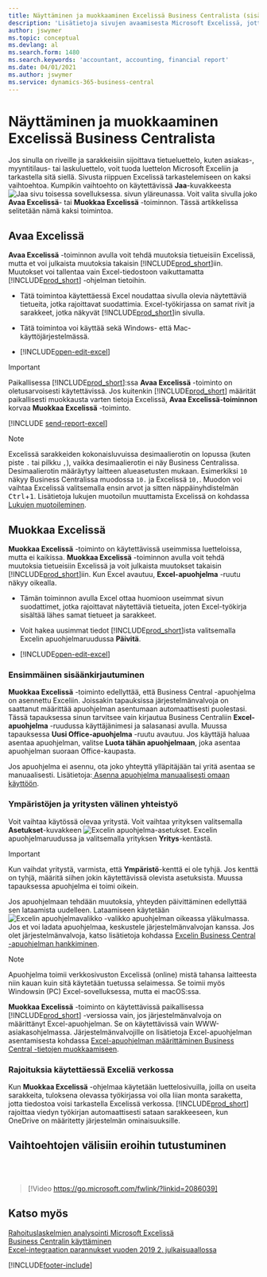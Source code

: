 ```yaml
---
title: Näyttäminen ja muokkaaminen Excelissä Business Centralista (sisältää videon)
description: 'Lisätietoja sivujen avaamisesta Microsoft Excelissä, jotta tietoja voi analysoida paremmin Business Centralissa.'
author: jswymer
ms.topic: conceptual
ms.devlang: al
ms.search.form: 1480
ms.search.keywords: 'accountant, accounting, financial report'
ms.date: 04/01/2021
ms.author: jswymer
ms.service: dynamics-365-business-central
---
```

# Näyttäminen ja muokkaaminen Excelissä Business Centralista

Jos sinulla on riveille ja sarakkeisiin sijoittava tietueluettelo, kuten asiakas-, myyntitilaus- tai laskuluettelo, voit tuoda luettelon Microsoft Exceliin ja tarkastella sitä siellä. Sivusta riippuen Excelissä tarkastelemiseen on kaksi vaihtoehtoa. Kumpikin vaihtoehto on käytettävissä **Jaa**-kuvakkeesta ![Jaa sivu toisessa sovelluksessa.](media/share-icon.png) sivun yläreunassa. Voit valita sivulla joko **Avaa Excelissä**- tai **Muokkaa Excelissä** -toiminnon. Tässä artikkelissa selitetään nämä kaksi toimintoa.

## Avaa Excelissä

**Avaa Excelissä** -toiminnon avulla voit tehdä muutoksia tietueisiin Excelissä, mutta et voi julkaista muutoksia takaisin [!INCLUDE[prod_short](includes/prod_short.md)]iin. Muutokset voi tallentaa vain Excel-tiedostoon vaikuttamatta [!INCLUDE[prod_short](includes/prod_short.md)] -ohjelman tietoihin.

- Tätä toimintoa käytettäessä Excel noudattaa sivulla olevia näytettäviä tietueita, jotka rajoittavat suodattimia. Excel-työkirjassa on samat rivit ja sarakkeet, jotka näkyvät [!INCLUDE[prod_short](includes/prod_short.md)]in sivulla.

- Tätä toimintoa voi käyttää sekä Windows- että Mac-käyttöjärjestelmässä.
- [!INCLUDE[open-edit-excel](includes/open-and-edit-excel.md)]

> [!IMPORTANT]
> Paikallisessa [!INCLUDE[prod_short](includes/prod_short.md)]:ssa **Avaa Excelissä** -toiminto on oletusarvoisesti käytettävissä. Jos kuitenkin [!INCLUDE[prod_short](includes/prod_short.md)] määrität paikallisesti muokkausta varten tietoja Excelissä, **Avaa Excelissä-toiminnon** korvaa **Muokkaa Excelissä** -toiminto.

[!INCLUDE [send-report-excel](includes/send-report-excel.md)] 

> [!NOTE]
> Excelissä sarakkeiden kokonaisluvuissa desimaalierotin on lopussa (kuten piste `.` tai pilkku `,`), vaikka desimaalierotin ei näy Business Centralissa. Desimaalierotin määräytyy laitteen alueasetusten mukaan. Esimerkiksi `10` näkyy Business Centralissa muodossa `10.` ja Excelissä `10,`. Muodon voi vaihtaa Excelissä valitsemalla ensin arvot ja sitten näppäinyhdistelmän <kbd>Ctrl</kbd>+<kbd>1</kbd>. Lisätietoja lukujen muotoilun muuttamista Excelissä on kohdassa [Lukujen muotoileminen](https://support.microsoft.com/office/format-numbers-f27f865b-2dc5-4970-b289-5286be8b994a).


## Muokkaa Excelissä

**Muokkaa Excelissä** -toiminto on käytettävissä useimmissa luetteloissa, mutta ei kaikissa. **Muokkaa Excelissä** -toiminnon avulla voit tehdä muutoksia tietueisiin Excelissä ja voit julkaista muutokset takaisin [!INCLUDE[prod_short](includes/prod_short.md)]iin. Kun Excel avautuu, **Excel-apuohjelma** -ruutu näkyy oikealla.

- Tämän toiminnon avulla Excel ottaa huomioon useimmat sivun suodattimet, jotka rajoittavat näytettäviä tietueita, joten Excel-työkirja sisältää lähes samat tietueet ja sarakkeet.

- Voit hakea uusimmat tiedot [!INCLUDE[prod_short](includes/prod_short.md)]ista valitsemalla Excelin apuohjelmaruudussa **Päivitä**.
- [!INCLUDE[open-edit-excel](includes/open-and-edit-excel.md)]

### Ensimmäinen sisäänkirjautuminen

**Muokkaa Excelissä** -toiminto edellyttää, että Business Central -apuohjelma on asennettu Exceliin. Joissakin tapauksissa järjestelmänvalvoja on saattanut määrittää apuohjelman asentumaan automaattisesti puolestasi. Tässä tapauksessa sinun tarvitsee vain kirjautua Business Centraliin **Excel-apuohjelma** -ruudussa käyttäjänimesi ja salasanasi avulla. Muussa tapauksessa **Uusi Office-apuohjelma** -ruutu avautuu. Jos käyttäjä haluaa asentaa apuohjelman, valitse **Luota tähän apuohjelmaan**, joka asentaa apuohjelman suoraan Office-kaupasta.

Jos apuohjelma ei asennu, ota joko yhteyttä ylläpitäjään tai yritä asentaa se manuaalisesti. Lisätietoja:[ Asenna apuohjelma manuaalisesti omaan käyttöön](admin-deploy-excel-addin.md#install).

### Ympäristöjen ja yritysten välinen yhteistyö

Voit vaihtaa käytössä olevaa yritystä. Voit vaihtaa yrityksen valitsemalla **Asetukset**-kuvakkeen ![Excelin apuohjelma-asetukset.](media/cogwheel.png "Excel-apuohjelman asetukset") Excelin apuohjelmaruudussa ja valitsemalla yrityksen **Yritys**-kentästä.  

> [!IMPORTANT]
> Kun vaihdat yritystä, varmista, että **Ympäristö**-kenttä ei ole tyhjä. Jos kenttä on tyhjä, määritä siihen jokin käytettävissä olevista asetuksista. Muussa tapauksessa apuohjelma ei toimi oikein.  

Jos apuohjelmaan tehdään muutoksia, yhteyden päivittäminen edellyttää sen lataamista uudelleen. Lataamiseen käytetään ![Excelin apuohjelmavalikko](media/excel-addin-menu.png "Excel-apuohjelmavalikko") -valikko apuohjelman oikeassa yläkulmassa. Jos et voi ladata apuohjelmaa, keskustele järjestelmänvalvojan kanssa. Jos olet järjestelmänvalvoja, katso lisätietoja kohdassa [Excelin Business Central -apuohjelman hankkiminen](admin-deploy-excel-addin.md).

> [!NOTE]
> Apuohjelma toimii verkkosivuston Excelissä (online) mistä tahansa laitteesta niin kauan kuin sitä käytetään tuetussa selaimessa. Se toimii myös Windowsin (PC) Excel-sovelluksessa, mutta ei macOS:ssa.
>
> **Muokkaa Excelissä** -toiminto on käytettävissä paikallisessa [!INCLUDE[prod_short](includes/prod_short.md)] -versiossa vain, jos järjestelmänvalvoja on määrittänyt Excel-apuohjelman. Se on käytettävissä vain WWW-asiakasohjelmassa. Järjestelmänvalvojille on lisätietoja Excel-apuohjelman asentamisesta kohdassa [Excel-apuohjelman määrittäminen Business Central -tietojen muokkaamiseen](/dynamics365/business-central/dev-itpro/administration/configuring-excel-addin).

### Rajoituksia käytettäessä Exceliä verkossa 

Kun **Muokkaa Excelissä** -ohjelmaa käytetään luettelosivuilla, joilla on useita sarakkeita, tuloksena olevassa työkirjassa voi olla liian monta saraketta, jotta tiedostoa voisi tarkastella Excelissä verkossa. [!INCLUDE[prod_short](includes/prod_short.md)] rajoittaa viedyn työkirjan automaattisesti sataan sarakkeeseen, kun OneDrive on määritetty järjestelmän ominaisuuksille. 

## Vaihtoehtojen välisiin eroihin tutustuminen
<br><br>  

> [!Video https://go.microsoft.com/fwlink/?linkid=2086039]

## Katso myös

[Rahoituslaskelmien analysointi Microsoft Excelissä](finance-analyze-excel.md)  
[Business Centralin käyttäminen](ui-work-product.md)  
[Excel-integraation parannukset vuoden 2019 2. julkaisuaallossa](/dynamics365-release-plan/2019wave2/dynamics365-business-central/enhancements-excel-integration)  


[!INCLUDE[footer-include](includes/footer-banner.md)]

